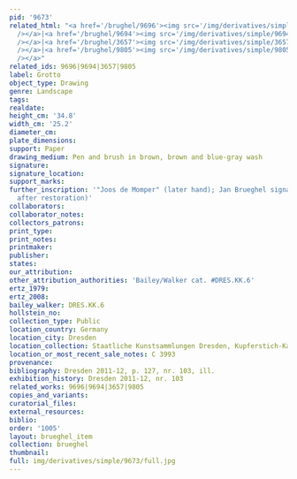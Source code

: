 ```yaml
---
pid: '9673'
related_html: "<a href='/brughel/9696'><img src='/img/derivatives/simple/9696/thumbnail.jpg'
  /></a>|<a href='/brughel/9694'><img src='/img/derivatives/simple/9694/thumbnail.jpg'
  /></a>|<a href='/brughel/3657'><img src='/img/derivatives/simple/3657/thumbnail.jpg'
  /></a>|<a href='/brughel/9805'><img src='/img/derivatives/simple/9805/thumbnail.jpg'
  /></a>"
related_ids: 9696|9694|3657|9805
label: Grotto
object_type: Drawing
genre: Landscape
tags: 
realdate: 
height_cm: '34.8'
width_cm: '25.2'
diameter_cm: 
plate_dimensions: 
support: Paper
drawing_medium: Pen and brush in brown, brown and blue-gray wash
signature: 
signature_location: 
support_marks: 
further_inscription: '"Joos de Momper" (later hand); Jan Brueghel signature (revealed
  after restoration)'
collaborators: 
collaborator_notes: 
collectors_patrons: 
print_type: 
print_notes: 
printmaker: 
publisher: 
states: 
our_attribution: 
other_attribution_authorities: 'Bailey/Walker cat. #DRES.KK.6'
ertz_1979: 
ertz_2008: 
bailey_walker: DRES.KK.6
hollstein_no: 
collection_type: Public
location_country: Germany
location_city: Dresden
location_collection: Staatliche Kunstsammlungen Dresden, Kupferstich-Kabinett
location_or_most_recent_sale_notes: C 3993
provenance: 
bibliography: Dresden 2011-12, p. 127, nr. 103, ill.
exhibition_history: Dresden 2011-12, nr. 103
related_works: 9696|9694|3657|9805
copies_and_variants: 
curatorial_files: 
external_resources: 
biblio: 
order: '1005'
layout: brueghel_item
collection: brueghel
thumbnail: 
full: img/derivatives/simple/9673/full.jpg
---
```

